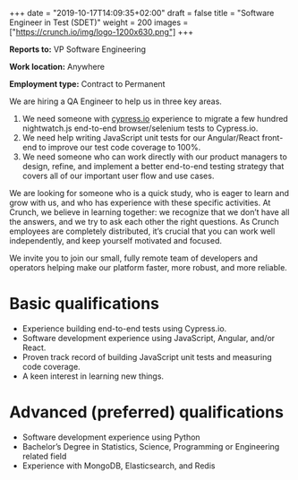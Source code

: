 +++
date = "2019-10-17T14:09:35+02:00"
draft = false
title = "Software Engineer in Test (SDET)"
weight = 200
images = ["https://crunch.io/img/logo-1200x630.png"]
+++

**Reports to:** VP Software Engineering

**Work location:** Anywhere

**Employment type:** Contract to Permanent

We are hiring a QA Engineer to help us in three key areas. 

1. We need someone with [cypress.io](http://cypress.io) experience to migrate a few hundred nightwatch.js end-to-end browser/selenium tests to Cypress.io. 
1. We need help writing JavaScript unit tests for our Angular/React front-end to improve our test code coverage to 100%. 
1. We need someone who can work directly with our product managers to design, refine, and implement a better end-to-end testing strategy that covers all of our important user flow and use cases.

We are looking for someone who is a quick study, who is eager to learn and grow with us, and who has experience with these specific activities. At Crunch, we believe in learning together: we recognize that we don’t have all the answers, and we try to ask each other the right questions. As Crunch employees are completely distributed, it’s crucial that you can work well independently, and keep yourself motivated and focused. 

We invite you to join our small, fully remote team of developers and operators helping make our platform faster, more robust, and more reliable.

# Basic qualifications

- Experience building end-to-end tests using Cypress.io.
- Software development experience using JavaScript, Angular, and/or React.
- Proven track record of building JavaScript unit tests and measuring code coverage.
- A keen interest in learning new things.

# Advanced (preferred) qualifications

- Software development experience using Python
- Bachelor’s Degree in Statistics, Science, Programming or Engineering related field
- Experience with MongoDB, Elasticsearch, and Redis

